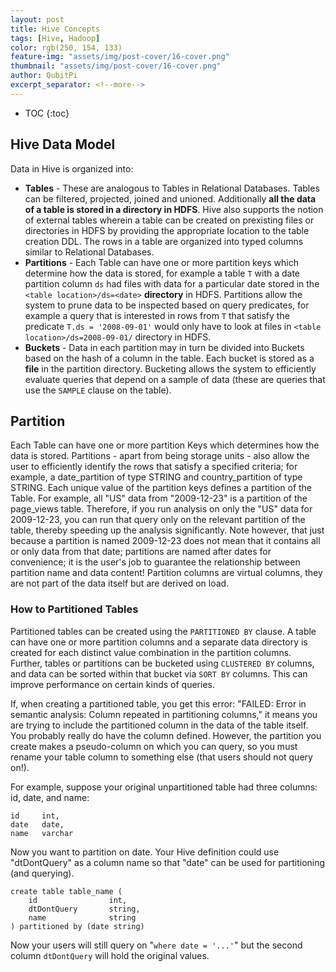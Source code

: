```yaml
---
layout: post
title: Hive Concepts
tags: [Hive, Hadoop]
color: rgb(250, 154, 133)
feature-img: "assets/img/post-cover/16-cover.png"
thumbnail: "assets/img/post-cover/16-cover.png"
author: QubitPi
excerpt_separator: <!--more-->
---
```


<!--more-->

* TOC
{:toc}

## Hive Data Model

Data in Hive is organized into:

* **Tables** - These are analogous to Tables in Relational Databases. Tables can be filtered, projected, joined and
  unioned. Additionally **all the data of a table is stored in a directory in HDFS**. Hive also supports the notion of
  external tables wherein a table can be created on prexisting files or directories in HDFS by providing the appropriate
  location to the table creation DDL. The rows in a table are organized into typed columns similar to Relational
  Databases.
* **Partitions** - Each Table can have one or more partition keys which determine how the data is stored, for example a
  table `T` with a date partition column `ds` had files with data for a particular date stored in the
  `<table location>/ds=<date>` **directory** in HDFS. Partitions allow the system to prune data to be inspected based on
  query predicates, for example a query that is interested in rows from `T` that satisfy the predicate
  `T.ds = '2008-09-01'` would only have to look at files in `<table location>/ds=2008-09-01/` directory in HDFS.
* **Buckets** - Data in each partition may in turn be divided into Buckets based on the hash of a column in the table.
  Each bucket is stored as a **file** in the partition directory. Bucketing allows the system to efficiently evaluate
  queries that depend on a sample of data (these are queries that use the `SAMPLE` clause on the table).

## Partition

Each Table can have one or more partition Keys which determines how the data is stored. Partitions - apart from being
storage units - also allow the user to efficiently identify the rows that satisfy a specified criteria; for example, a
date_partition of type STRING and country_partition of type STRING. Each unique value of the partition keys defines a
partition of the Table. For example, all "US" data from "2009-12-23" is a partition of the page_views table. Therefore,
if you run analysis on only the "US" data for 2009-12-23, you can run that query only on the relevant partition of the
table, thereby speeding up the analysis significantly. Note however, that just because a partition is named 2009-12-23
does not mean that it contains all or only data from that date; partitions are named after dates for convenience; it is
the user's job to guarantee the relationship between partition name and data content! Partition columns are virtual
columns, they are not part of the data itself but are derived on load.

### How to Partitioned Tables

Partitioned tables can be created using the `PARTITIONED BY` clause. A table can have one or more partition columns and
a separate data directory is created for each distinct value combination in the partition columns. Further, tables or
partitions can be bucketed using `CLUSTERED BY` columns, and data can be sorted within that bucket via `SORT BY`
columns. This can improve performance on certain kinds of queries.

If, when creating a partitioned table, you get this error: "FAILED: Error in semantic analysis: Column repeated in
partitioning columns," it means you are trying to include the partitioned column in the data of the table itself. You
probably really do have the column defined. However, the partition you create makes a pseudo-column on which you can
query, so you must rename your table column to something else (that users should not query on!).

For example, suppose your original unpartitioned table had three columns: id, date, and name:

    id     int,
    date   date,
    name   varchar

Now you want to partition on date. Your Hive definition could use "dtDontQuery" as a column name so that "date" can be
used for partitioning (and querying).

    create table table_name (
        id                int,
        dtDontQuery       string,
        name              string
    ) partitioned by (date string)

Now your users will still query on "`where date = '...'`" but the second column `dtDontQuery` will hold the original
values.
